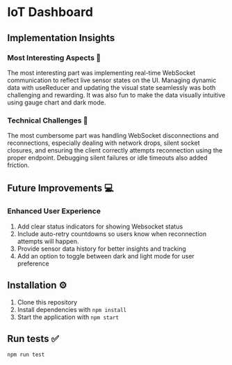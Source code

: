 # IoT Dashboard

## Implementation Insights

### Most Interesting Aspects :star2:
The most interesting part was implementing real-time WebSocket communication to reflect live sensor states on the UI. Managing dynamic data with useReducer and updating the visual state seamlessly was both challenging and rewarding. It was also fun to make the data visually intuitive using gauge chart and dark mode.

### Technical Challenges :thinking:
The most cumbersome part was handling WebSocket disconnections and reconnections, especially dealing with network drops, silent socket closures, and ensuring the client correctly attempts reconnection using the proper endpoint. Debugging silent failures or idle timeouts also added friction.

## Future Improvements :computer:

### Enhanced User Experience
1. Add clear status indicators for showing Websocket status
2. Include auto-retry countdowns so users know when reconnection attempts will happen.
3. Provide sensor data history for better insights and tracking
4. Add an option to toggle between dark and light mode for user preference

## Installation :gear:
1. Clone this repository
2. Install dependencies with `npm install`
3. Start the application with `npm start`

## Run tests :white_check_mark:
```
npm run test
```